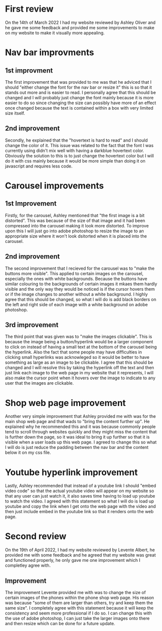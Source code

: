 # First review

On the 14th of March 2022 I had my website reviewed by Ashley Oliver and he gave me some feedback and provided me some improvements to make on my website to make it visually more appealing.

# Nav bar improvments

## 1st improvment

The first improvement that was provided to me was that he adviced that I should "either change the font for the nav bar or resize it" this is so that it stands out more and is easier to read. I personally agree that this should be changed and I will probably just change the font mainly because it is more easier to do so since changing the size can possibly have more of an effect once changed because the text is contained within a box with very limited size itself.

## 2nd improvement

Secondly, he explained that the "hovertext is hard to read" and I should change the color of it. This issue was related to the fact that the font I was currently using didn't mix well with having a darkblue hovertext color. Obviously the solution to this is to just change the hovertext color but I will do it with css mainly because it would be more simple than doing it on javascript and requires less code.

# Carousel improvements 

## 1st Improvement

Firstly, for the carousel, Ashley mentioned that "the first image is a bit distorted". This was because of the size of that image and it had been compressed into the carousel making it look more distorted. To improve upon this I will just go into adobe photoshop to resize the image to an appropriate size where it won't look dsitorted when it is placed into the carousel.
 
## 2nd improvement

The second improvement that I recieved for the carousel was to "make the buttons more visible". This applied to certain images on the carousel, especially the ones with white backgrounds. Because the buttons have similar colouring to the backgrounds of certain images it mkaes them hardly visible and the only way they would be noticed is if the cursor hovers them or if the image changes to another without a white background. I highly agree that this should be changed, so what I will do is add black borders on the left and right side of each image with a white background on adobe photoshop. 

## 3rd improvement 

The third point that was given was to "make the images clickable". This is because the image being a button/hyperlink would be a larger component to click on instead of having a small text at the bottom of the carousel being the hyperlink. Also the fact that some people may have difficulties in clicking small hyperlinks was acknowleged so it would be better to have something as large as an image to be clickable. I agree that this should be changed and I will resolve this by taking the hyperlink off the text and then just link each image to the web page in my website that it represents, I will also make the cursor point when it hovers over the image to indicate to any user that the images are clickable.

# Shop web page improvement

Another very simple improvement that Ashley provided me with was for the main shop web page and that wads to "bring the content further up". He explained why he recommended this and it was because commonly people tend to scroll through websites quickly and they might miss the content that is further down the page, so it was ideal to bring it up further so that it is visible when a user loads up this web page. I agreed to change this so what I will do is just reduce the padding between the nav bar and the content below it on my css file. 

# Youtube hyperlink improvement

Lastly, Ashley recommended that instead of a youtube link I should "embed video code" so that the actual youtube video will appear on my website so that any user can just watch it, it also saves time having to load up youtube to watch the video. I agreed with this statement so what I will do is load up youtube and copy the link when I get onto the web page with the video and then just include embed in the youtube link so that it renders onto the web page.

# Second review

On the 19th of April 2022, I had my website reviewed by Levente Albert, he provided me with some feedback and he agreed that my website was great and functioned properly, he only gave me one improvement which I completley agree with.

## Improvement 

The improvement Levente provided me with was to change the size of certain images of the phones within the phone shop web page. His reason was because "some of them are larger than others, try and keep them the same size". I completely agree with this statement because it will keep the consistency and seem more professional if I do so. I can change this with the use of adobe photoshop, I can just take the larger images onto there and then resize which can be done for a future update.





